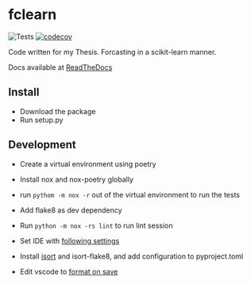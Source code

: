 # fclearn
![Tests](https://github.com/LarsHanegraaf/fclearn/workflows/Tests/badge.svg?branch=master)
[![codecov](https://codecov.io/gh/LarsHanegraaf/fclearn/branch/master/graph/badge.svg?token=8F5LS5M58D)](undefined)

Code written for my Thesis. Forcasting in a scikit-learn manner.

Docs available at [ReadTheDocs](https://fclearn.readthedocs.io/en/latest/source/modules.html)
## Install
- Download the package
- Run setup.py


## Development

- Create a virtual environment using poetry
- Install nox and nox-poetry globally
- run `pythom -m nox -r` out of the virtual environment to run the tests

- Add flake8 as dev dependency
- Run `python -m nox -rs lint` to run lint session
- Set IDE with [following settings](https://py-vscode.readthedocs.io/en/latest/files/linting.html)

- Install [isort](https://pycqa.github.io/isort/docs/configuration/config_files/) and isort-flake8, and add configuration to pyproject.toml
- Edit vscode to [format on save](https://medium.com/@cereblanco/setup-black-and-isort-in-vscode-514804590bf9)
